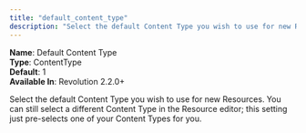 ```yaml
---
title: "default_content_type"
description: "Select the default Content Type you wish to use for new Resources"
---
```


**Name**: Default Content Type   
**Type**: ContentType  
**Default**: 1    
**Available In**: Revolution 2.2.0+

Select the default Content Type you wish to use for new Resources. You can still select a different Content Type in the Resource editor; this setting just pre-selects one of your Content Types for you.